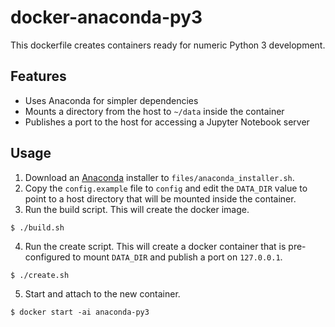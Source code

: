 # docker-anaconda-py3
This dockerfile creates containers ready for numeric Python 3 development.

## Features
- Uses Anaconda for simpler dependencies
- Mounts a directory from the host to `~/data` inside the container
- Publishes a port to the host for accessing a Jupyter Notebook server

## Usage
1. Download an [Anaconda](https://www.anaconda.com/) installer to `files/anaconda_installer.sh`.
2. Copy the `config.example` file to `config` and edit the `DATA_DIR` value to point to a host directory that will be mounted inside the container.
3. Run the build script. This will create the docker image.
```
$ ./build.sh
```
4. Run the create script. This will create a docker container that is pre-configured to mount `DATA_DIR` and publish a port on `127.0.0.1`.
```
$ ./create.sh
```
5. Start and attach to the new container.
```
$ docker start -ai anaconda-py3
```
